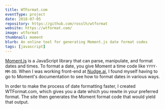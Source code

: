 ```yaml
---
title: WTFormat.com
eventType: project
date: 2018-07-05
repository: https://github.com/rosslh/wtformat
website: https://wtformat.com/
image: wtformat
thumbnail: moment
blurb: An online tool for generating Moment.js date format codes
tags: [javascript]
---
```


[Moment.js](https://momentjs.com) is a JavaScript library that can parse, manipulate, and format dates and times. To format a date, you give Moment a time code like <code>YYYY-MM-DD</code>. When I was working front-end at [Nudge.ai](https://www.nudge.ai)</a>, I found myself having to go to Moment's documentation to see how to format dates in various ways.

In order to make the process of date formatting faster, I created WTFormat.com, which gives you a date which you rewite in your preferred format. The site then generates the Moment format code that would yield that output.